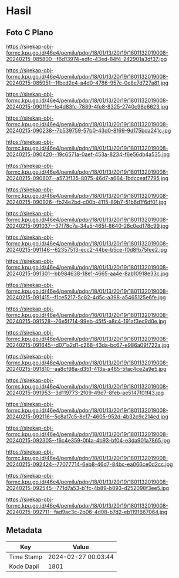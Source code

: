 # Hasil

## Foto C Plano

https://sirekap-obj-formc.kpu.go.id/46e4/pemilu/pdpr/18/01/13/20/19/1801132019008-20240215-085800--f6d13974-edfc-43ed-84f4-242901a3df37.jpg

https://sirekap-obj-formc.kpu.go.id/46e4/pemilu/pdpr/18/01/13/20/19/1801132019008-20240215-085951--1fbed2c4-a4d0-4786-957c-0e8e7d727a81.jpg

https://sirekap-obj-formc.kpu.go.id/46e4/pemilu/pdpr/18/01/13/20/19/1801132019008-20240215-090119--fe4d83fc-7889-4fe8-8325-2740c98e6623.jpg

https://sirekap-obj-formc.kpu.go.id/46e4/pemilu/pdpr/18/01/13/20/19/1801132019008-20240215-090238--7b539759-57b0-43d0-8f69-9d175bda241c.jpg

https://sirekap-obj-formc.kpu.go.id/46e4/pemilu/pdpr/18/01/13/20/19/1801132019008-20240215-090420--19c6571a-0aef-453a-8234-f6e56db4a535.jpg

https://sirekap-obj-formc.kpu.go.id/46e4/pemilu/pdpr/18/01/13/20/19/1801132019008-20240215-090607--a573f135-8075-46d7-a664-1bdcceaf7795.jpg

https://sirekap-obj-formc.kpu.go.id/46e4/pemilu/pdpr/18/01/13/20/19/1801132019008-20240215-090926--fb24e2bd-c00b-4115-89b7-51b6d1f6df01.jpg

https://sirekap-obj-formc.kpu.go.id/46e4/pemilu/pdpr/18/01/13/20/19/1801132019008-20240215-091037--37f78c7a-34a5-465f-8640-28c0ed178c99.jpg

https://sirekap-obj-formc.kpu.go.id/46e4/pemilu/pdpr/18/01/13/20/19/1801132019008-20240215-091146--62357513-ecc2-44be-b5ce-f0d8fb75fee2.jpg

https://sirekap-obj-formc.kpu.go.id/46e4/pemilu/pdpr/18/01/13/20/19/1801132019008-20240215-091301--bb984638-18e1-4665-aa4e-8ab10918e33c.jpg

https://sirekap-obj-formc.kpu.go.id/46e4/pemilu/pdpr/18/01/13/20/19/1801132019008-20240215-091415--f1ce5217-5c82-4d5c-a398-a5465125e6fe.jpg

https://sirekap-obj-formc.kpu.go.id/46e4/pemilu/pdpr/18/01/13/20/19/1801132019008-20240215-091528--26e5f714-99eb-45f5-a8c4-191af3ec9d0e.jpg

https://sirekap-obj-formc.kpu.go.id/46e4/pemilu/pdpr/18/01/13/20/19/1801132019008-20240215-091645--d071a2d1-c268-43da-bc67-e986a09f722a.jpg

https://sirekap-obj-formc.kpu.go.id/46e4/pemilu/pdpr/18/01/13/20/19/1801132019008-20240215-091810--aa8cf98a-d351-413a-a465-5fac4ce2a9e5.jpg

https://sirekap-obj-formc.kpu.go.id/46e4/pemilu/pdpr/18/01/13/20/19/1801132019008-20240215-091953--3d119773-2f09-49d7-8feb-ae5147f01f43.jpg

https://sirekap-obj-formc.kpu.go.id/46e4/pemilu/pdpr/18/01/13/20/19/1801132019008-20240215-092116--5c8af7c5-8e17-4605-952d-4b32c9c214ed.jpg

https://sirekap-obj-formc.kpu.go.id/46e4/pemilu/pdpr/18/01/13/20/19/1801132019008-20240215-092305--f6c4e359-0f4a-4b93-bf04-e3da901a7865.jpg

https://sirekap-obj-formc.kpu.go.id/46e4/pemilu/pdpr/18/01/13/20/19/1801132019008-20240215-092424--77077714-6eb8-46d7-84bc-ea066ce0d2cc.jpg

https://sirekap-obj-formc.kpu.go.id/46e4/pemilu/pdpr/18/01/13/20/19/1801132019008-20240215-092545--771d7a53-b1fc-4b89-b893-d252098f3ee5.jpg

https://sirekap-obj-formc.kpu.go.id/46e4/pemilu/pdpr/18/01/13/20/19/1801132019008-20240215-092711--fad9ac3c-2b06-4d08-b7d2-eb1191667064.jpg


## Metadata

| Key        | Value               |
| ---------- | ------------------- |
| Time Stamp | 2024-02-27 00:03:44 |
| Kode Dapil | 1801                |




